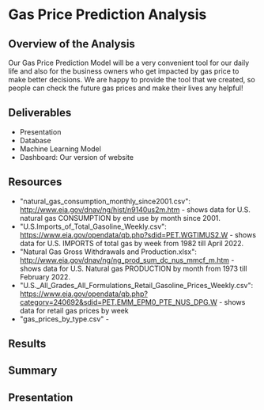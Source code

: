 # Gas Price Prediction Analysis
## Overview of the Analysis
Our Gas Price Prediction Model will be a very convenient tool for our daily life and also for the business owners who get impacted by gas price to make better decisions.
We are happy to provide the tool that we created, so people can check the future gas prices and make their lives any helpful!

## Deliverables
- Presentation
- Database
- Machine Learning Model
- Dashboard: Our version of website

## Resources
- "natural_gas_consumption_monthly_since2001.csv": http://www.eia.gov/dnav/ng/hist/n9140us2m.htm - shows data for U.S. natural gas CONSUMPTION by end use by month since 2001. 
- "U.S.Imports_of_Total_Gasoline_Weekly.csv": https://www.eia.gov/opendata/qb.php?sdid=PET.WGTIMUS2.W - shows data for U.S. IMPORTS of total gas by week from 1982 till April 2022. 
- "Natural Gas Gross Withdrawals and Production.xlsx": http://www.eia.gov/dnav/ng/ng_prod_sum_dc_nus_mmcf_m.htm - shows data for U.S. Natural gas PRODUCTION by month from 1973 till February 2022. 
- "U.S._All_Grades_All_Formulations_Retail_Gasoline_Prices_Weekly.csv": https://www.eia.gov/opendata/qb.php?category=240692&sdid=PET.EMM_EPM0_PTE_NUS_DPG.W - shows data for retail gas prices by week 
- "gas_prices_by_type.csv" - 

## Results

## Summary




## Presentation

